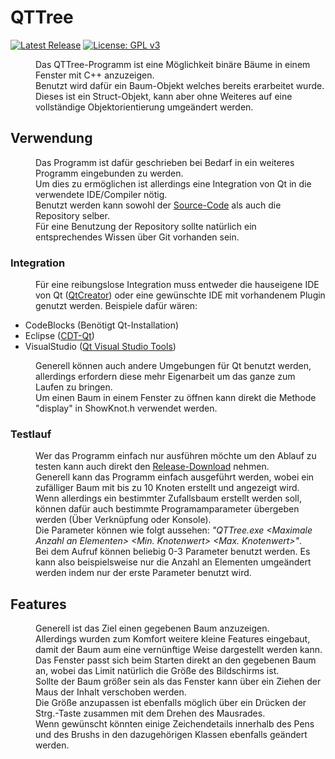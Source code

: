 # QTTree
[![Latest Release](https://img.shields.io/github/release/Epictigu/QtTree?label=Download)](https://github.com/Epictigu/QTTree/releases/)
[![License: GPL v3](https://img.shields.io/badge/License-GPLv3-blue.svg)](https://www.gnu.org/licenses/gpl-3.0)

<dd>Das QTTree-Programm ist eine Möglichkeit binäre Bäume in einem Fenster mit C++ anzuzeigen.</dd>
<dd>Benutzt wird dafür ein Baum-Objekt welches bereits erarbeitet wurde.</dd>
<dd>Dieses ist ein Struct-Objekt, kann aber ohne Weiteres auf eine vollständige Objektorientierung umgeändert werden.</dd>

## Verwendung

<dd>Das Programm ist dafür geschrieben bei Bedarf in ein weiteres Programm eingebunden zu werden.</dd>
<dd>Um dies zu ermöglichen ist allerdings eine Integration von Qt in die verwendete IDE/Compiler nötig.</dd>
<dd>Benutzt werden kann sowohl der <a href="https://github.com/Epictigu/QTTree/releases">Source-Code</a> als auch die Repository selber.</dd>
<dd>Für eine Benutzung der Repository sollte natürlich ein entsprechendes Wissen über Git vorhanden sein.</dd>

### Integration

<dd>Für eine reibungslose Integration muss entweder die hauseigene IDE von Qt (<a href="www.qt.io/download-qt-installer">QtCreator</a>) oder eine gewünschte IDE mit vorhandenem Plugin genutzt werden. Beispiele dafür wären:</dd>

+ CodeBlocks (Benötigt Qt-Installation)
+ Eclipse ([CDT-Qt](https://wiki.eclipse.org/CDT/Archive/cdt-qt))
+ VisualStudio ([Qt Visual Studio Tools](https://marketplace.visualstudio.com/items?itemName=TheQtCompany.QtVisualStudioTools-19123))

<dd>Generell können auch andere Umgebungen für Qt benutzt werden, allerdings erfordern diese mehr Eigenarbeit um das ganze zum Laufen zu bringen.</dd>
<dd>Um einen Baum in einem Fenster zu öffnen kann direkt die Methode "display" in ShowKnot.h verwendet werden.</dd>

### Testlauf

<dd>Wer das Programm einfach nur ausführen möchte um den Ablauf zu testen kann auch direkt den <a href="https://github.com/Epictigu/QTTree/releases">Release-Download</a> nehmen.</dd>
<dd>Generell kann das Programm einfach ausgeführt werden, wobei ein zufälliger Baum mit bis zu 10 Knoten erstellt und angezeigt wird.</dd>
<dd>Wenn allerdings ein bestimmter Zufallsbaum erstellt werden soll, können dafür auch bestimmte Programamparameter übergeben werden (Über Verknüpfung oder Konsole).</dd>
<dd>Die Parameter können wie folgt aussehen: <i>"QTTree.exe &lt;Maximale Anzahl an Elementen&gt; &lt;Min. Knotenwert&gt; &lt;Max. Knotenwert&gt;"</i>.</dd>
<dd>Bei dem Aufruf können beliebig 0-3 Parameter benutzt werden. Es kann also beispielsweise nur die Anzahl an Elementen umgeändert werden indem nur der erste Parameter benutzt wird.</dd>

## Features

<dd>Generell ist das Ziel einen gegebenen Baum anzuzeigen.</dd>
<dd>Allerdings wurden zum Komfort weitere kleine Features eingebaut, damit der Baum aum eine vernünftige Weise dargestellt werden kann.</dd>
<dd>Das Fenster passt sich beim Starten direkt an den gegebenen Baum an, wobei das Limit natürlich die Größe des Bildschirms ist.</dd>
<dd>Sollte der Baum größer sein als das Fenster kann über ein Ziehen der Maus der Inhalt verschoben werden.</dd>
<dd>Die Größe anzupassen ist ebenfalls möglich über ein Drücken der Strg.-Taste zusammen mit dem Drehen des Mausrades.</dd>
<dd>Wenn gewünscht könnten einige Zeichendetails innerhalb des Pens und des Brushs in den dazugehörigen Klassen ebenfalls geändert werden.</dd>
